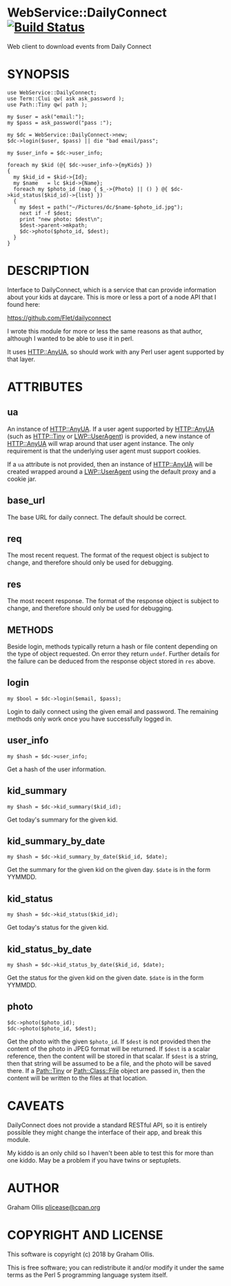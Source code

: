# WebService::DailyConnect [![Build Status](https://secure.travis-ci.org/plicease/WebService-DailyConnect.png)](http://travis-ci.org/plicease/WebService-DailyConnect)

Web client to download events from Daily Connect

# SYNOPSIS

    use WebService::DailyConnect;
    use Term::Clui qw( ask ask_password );
    use Path::Tiny qw( path );
    
    my $user = ask("email:");
    my $pass = ask_password("pass :");
    
    my $dc = WebService::DailyConnect->new;
    $dc->login($user, $pass) || die "bad email/pass";
    
    my $user_info = $dc->user_info;
    
    foreach my $kid (@{ $dc->user_info->{myKids} })
    {
      my $kid_id = $kid->{Id};
      my $name   = lc $kid->{Name};
      foreach my $photo_id (map { $_->{Photo} || () } @{ $dc->kid_status($kid_id)->{list} })
      {
        my $dest = path("~/Pictures/dc/$name-$photo_id.jpg");
        next if -f $dest;
        print "new photo: $dest\n";
        $dest->parent->mkpath;
        $dc->photo($photo_id, $dest);
      }
    }

# DESCRIPTION

Interface to DailyConnect, which is a service that can provide information about
your kids at daycare.  This is more or less a port of a node API that I found here:

https://github.com/Flet/dailyconnect

I wrote this module for more or less the same reasons as that author, although I
wanted to be able to use it in perl.

It uses [HTTP::AnyUA](https://metacpan.org/pod/HTTP::AnyUA), so should work with any Perl user agent supported by that
layer.

# ATTRIBUTES

## ua

An instance of [HTTP::AnyUA](https://metacpan.org/pod/HTTP::AnyUA).  If a user agent supported by [HTTP::AnyUA](https://metacpan.org/pod/HTTP::AnyUA)
(such as [HTTP::Tiny](https://metacpan.org/pod/HTTP::Tiny) or [LWP::UserAgent](https://metacpan.org/pod/LWP::UserAgent)) is provided, a new instance of
[HTTP::AnyUA](https://metacpan.org/pod/HTTP::AnyUA) will wrap around that user agent instance.  The only requirement
is that the underlying user agent must support cookies.

If a `ua` attribute is not provided, then an instance of [HTTP::AnyUA](https://metacpan.org/pod/HTTP::AnyUA) will
be created wrapped around a [LWP::UserAgent](https://metacpan.org/pod/LWP::UserAgent) using the default proxy and a
cookie jar.

## base\_url

The base URL for daily connect.  The default should be correct.

## req

The most recent request.  The format of the request object is subject to change, and therefore should only be used for debugging.

## res

The most recent response.  The format of the response object is subject to change, and therefore should only be used for debugging.

## METHODS

Beside login, methods typically return a hash or file content depending on the type of object requested.
On error they return `undef`.  Further details for the failure can be deduced from the response object
stored in `res` above.

## login

    my $bool = $dc->login($email, $pass);

Login to daily connect using the given email and password.  The remaining methods only work once you have successfully logged in.

## user\_info

    my $hash = $dc->user_info;

Get a hash of the user information.

## kid\_summary

    my $hash = $dc->kid_summary($kid_id);

Get today's summary for the given kid.

## kid\_summary\_by\_date

    my $hash = $dc->kid_summary_by_date($kid_id, $date);

Get the summary for the given kid on the given day.  `$date` is in the form YYMMDD.

## kid\_status

    my $hash = $dc->kid_status($kid_id);

Get today's status for the given kid.

## kid\_status\_by\_date

    my $hash = $dc->kid_status_by_date($kid_id, $date);

Get the status for the given kid on the given date.  `$date` is in the form YYMMDD.

## photo

    $dc->photo($photo_id);
    $dc->photo($photo_id, $dest);

Get the photo with the given `$photo_id`.  If `$dest` is not provided then the content of the photo in
JPEG format will be returned.  If `$dest` is a scalar reference, then the content will be stored in that
scalar.  If `$dest` is a string, then that string will be assumed to be a file, and the photo will be saved
there.  If a [Path::Tiny](https://metacpan.org/pod/Path::Tiny) or [Path::Class::File](https://metacpan.org/pod/Path::Class::File) object are passed in, then the content will be written
to the files at that location.

# CAVEATS

DailyConnect does not provide a standard RESTful API, so it is entirely possible
they might change the interface of their app, and break this module.

My kiddo is an only child so I haven't been able to test this for more than one
kiddo.  May be a problem if you have twins or septuplets.

# AUTHOR

Graham Ollis <plicease@cpan.org>

# COPYRIGHT AND LICENSE

This software is copyright (c) 2018 by Graham Ollis.

This is free software; you can redistribute it and/or modify it under
the same terms as the Perl 5 programming language system itself.
